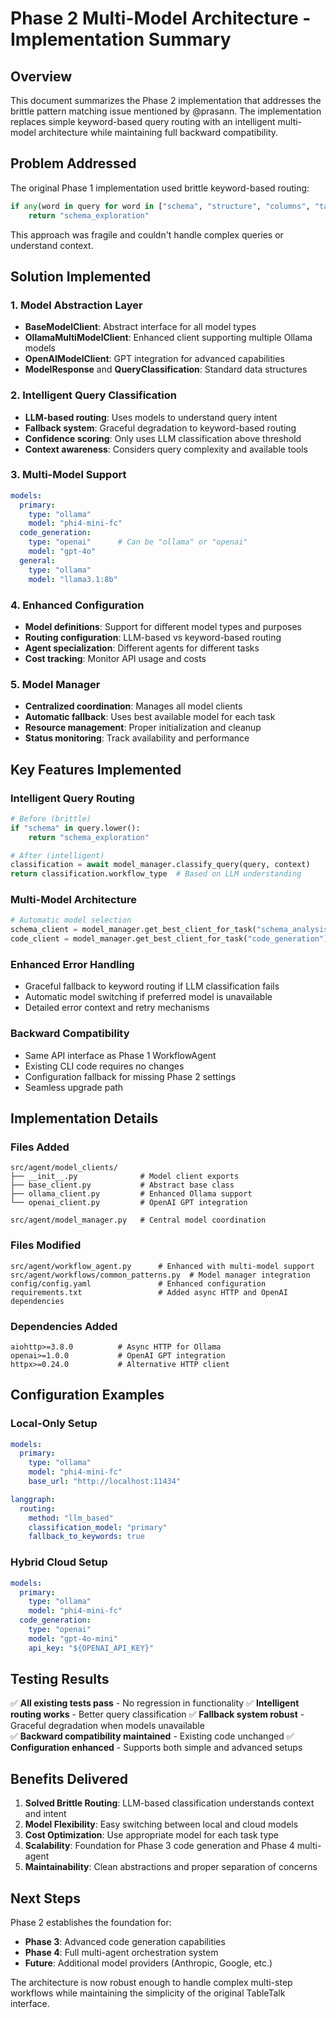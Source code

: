 # Phase 2 Multi-Model Architecture - Implementation Summary

## Overview

This document summarizes the Phase 2 implementation that addresses the brittle pattern matching issue mentioned by @prasann. The implementation replaces simple keyword-based query routing with an intelligent multi-model architecture while maintaining full backward compatibility.

## Problem Addressed

The original Phase 1 implementation used brittle keyword-based routing:
```python
if any(word in query for word in ["schema", "structure", "columns", "table"]):
    return "schema_exploration"
```

This approach was fragile and couldn't handle complex queries or understand context.

## Solution Implemented

### 1. Model Abstraction Layer
- **BaseModelClient**: Abstract interface for all model types
- **OllamaMultiModelClient**: Enhanced client supporting multiple Ollama models
- **OpenAIModelClient**: GPT integration for advanced capabilities
- **ModelResponse** and **QueryClassification**: Standard data structures

### 2. Intelligent Query Classification
- **LLM-based routing**: Uses models to understand query intent
- **Fallback system**: Graceful degradation to keyword-based routing
- **Confidence scoring**: Only uses LLM classification above threshold
- **Context awareness**: Considers query complexity and available tools

### 3. Multi-Model Support
```yaml
models:
  primary:
    type: "ollama"
    model: "phi4-mini-fc"
  code_generation:
    type: "openai"      # Can be "ollama" or "openai"
    model: "gpt-4o"
  general:
    type: "ollama"
    model: "llama3.1:8b"
```

### 4. Enhanced Configuration
- **Model definitions**: Support for different model types and purposes
- **Routing configuration**: LLM-based vs keyword-based routing
- **Agent specialization**: Different agents for different tasks
- **Cost tracking**: Monitor API usage and costs

### 5. Model Manager
- **Centralized coordination**: Manages all model clients
- **Automatic fallback**: Uses best available model for each task
- **Resource management**: Proper initialization and cleanup
- **Status monitoring**: Track availability and performance

## Key Features Implemented

### Intelligent Query Routing
```python
# Before (brittle)
if "schema" in query.lower():
    return "schema_exploration"

# After (intelligent)
classification = await model_manager.classify_query(query, context)
return classification.workflow_type  # Based on LLM understanding
```

### Multi-Model Architecture
```python
# Automatic model selection
schema_client = model_manager.get_best_client_for_task("schema_analysis") 
code_client = model_manager.get_best_client_for_task("code_generation")
```

### Enhanced Error Handling
- Graceful fallback to keyword routing if LLM classification fails
- Automatic model switching if preferred model is unavailable
- Detailed error context and retry mechanisms

### Backward Compatibility
- Same API interface as Phase 1 WorkflowAgent
- Existing CLI code requires no changes
- Configuration fallback for missing Phase 2 settings
- Seamless upgrade path

## Implementation Details

### Files Added
```
src/agent/model_clients/
├── __init__.py              # Model client exports
├── base_client.py           # Abstract base class
├── ollama_client.py         # Enhanced Ollama support  
└── openai_client.py         # OpenAI GPT integration

src/agent/model_manager.py   # Central model coordination
```

### Files Modified
```
src/agent/workflow_agent.py      # Enhanced with multi-model support
src/agent/workflows/common_patterns.py  # Model manager integration
config/config.yaml               # Enhanced configuration
requirements.txt                 # Added async HTTP and OpenAI dependencies
```

### Dependencies Added
```
aiohttp>=3.8.0          # Async HTTP for Ollama
openai>=1.0.0           # OpenAI GPT integration
httpx>=0.24.0           # Alternative HTTP client
```

## Configuration Examples

### Local-Only Setup
```yaml
models:
  primary:
    type: "ollama"
    model: "phi4-mini-fc"
    base_url: "http://localhost:11434"

langgraph:
  routing:
    method: "llm_based"
    classification_model: "primary"
    fallback_to_keywords: true
```

### Hybrid Cloud Setup
```yaml
models:
  primary:
    type: "ollama"
    model: "phi4-mini-fc"
  code_generation:
    type: "openai"
    model: "gpt-4o-mini"
    api_key: "${OPENAI_API_KEY}"
```

## Testing Results

✅ **All existing tests pass** - No regression in functionality
✅ **Intelligent routing works** - Better query classification
✅ **Fallback system robust** - Graceful degradation when models unavailable  
✅ **Backward compatibility maintained** - Existing code unchanged
✅ **Configuration enhanced** - Supports both simple and advanced setups

## Benefits Delivered

1. **Solved Brittle Routing**: LLM-based classification understands context and intent
2. **Model Flexibility**: Easy switching between local and cloud models
3. **Cost Optimization**: Use appropriate model for each task type
4. **Scalability**: Foundation for Phase 3 code generation and Phase 4 multi-agent
5. **Maintainability**: Clean abstractions and proper separation of concerns

## Next Steps

Phase 2 establishes the foundation for:
- **Phase 3**: Advanced code generation capabilities
- **Phase 4**: Full multi-agent orchestration system
- **Future**: Additional model providers (Anthropic, Google, etc.)

The architecture is now robust enough to handle complex multi-step workflows while maintaining the simplicity of the original TableTalk interface.